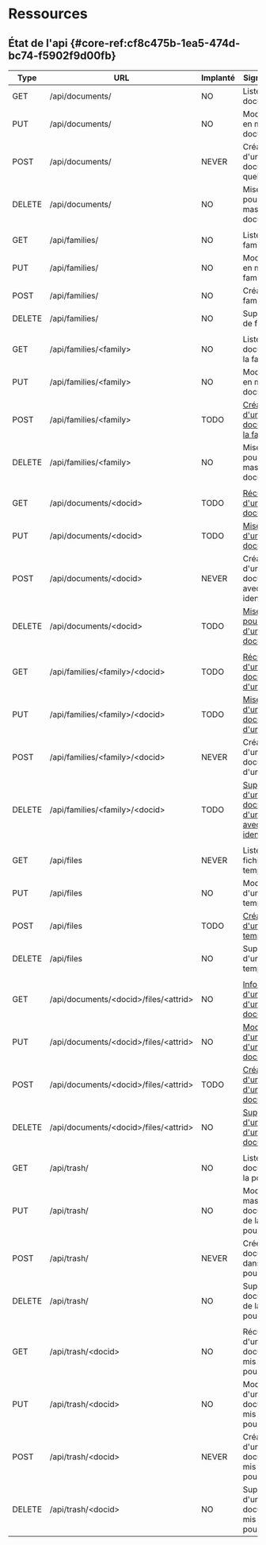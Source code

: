 # Ressources

## État de l'api {#core-ref:cf8c475b-1ea5-474d-bc74-f5902f9d00fb}

|  Type  |                        URL                        |               Implanté              |                             Signification                             |
| ------ | ------------------------------------------------- | ----------------------------------- | --------------------------------------------------------------------- |
| GET    | /api/documents/                                   | <span class="apiNo">NO</span>       | Liste de documents                                                    |
| PUT    | /api/documents/                                   | <span class="apiNo">NO</span>       | Modification en masse de documents                                    |
| POST   | /api/documents/                                   | <span class="apiNever">NEVER</span> | Création d'un document quelconque                                     |
| DELETE | /api/documents/                                   | <span class="apiNo">NO</span>       | Mise à la poubelle en masse de documents                              |
|        |                                                   |                                     |                                                                       |
| GET    | /api/families/                                    | <span class="apiNo">NO</span>       | Liste des familles                                                    |
| PUT    | /api/families/                                    | <span class="apiNo">NO</span>       | Modification en masse de familles                                     |
| POST   | /api/families/                                    | <span class="apiNo">NO</span>       | Création de familles                                                  |
| DELETE | /api/families/                                    | <span class="apiNo">NO</span>       | Suppression de familles                                               |
|        |                                                   |                                     |                                                                       |
| GET    | /api/families/&lt;family&gt;                      | <span class="apiNo">NO</span>       | Liste de document de la famille                                       |
| PUT    | /api/families/&lt;family&gt;                      | <span class="apiNo">NO</span>       | Modification en masse de documents                                    |
| POST   | /api/families/&lt;family&gt;                      | <span class="apiTodo">TODO</span>   | [Création d'un document de la famille][POSTDOC]                       |
| DELETE | /api/families/&lt;family&gt;                      | <span class="apiNo">NO</span>       | Mise à la poubelle en masse de documents                              |
|        |                                                   |                                     |                                                                       |
| GET    | /api/documents/&lt;docid&gt;                      | <span class="apiTodo">TODO</span>   | [Récupération d'un document][GETDOC]                                  |
| PUT    | /api/documents/&lt;docid&gt;                      | <span class="apiTodo">TODO</span>   | [Mise à jour d'un document][PUTDOC]                                   |
| POST   | /api/documents/&lt;docid&gt;                      | <span class="apiNever">NEVER</span> | Création d'un document avec un identifiant                            |
| DELETE | /api/documents/&lt;docid&gt;                      | <span class="apiTodo">TODO</span>   | [Mise à la poubelle d'un document][DELDOC]                            |
|        |                                                   |                                     |                                                                       |
| GET    | /api/families/&lt;family&gt;/&lt;docid&gt;        | <span class="apiTodo">TODO</span>   | [Récupération d'un document d'une famille][GETDOC]                    |
| PUT    | /api/families/&lt;family&gt;/&lt;docid&gt;        | <span class="apiTodo">TODO</span>   | [Mise à jour d'un document d'une famille][PUTDOC]                     |
| POST   | /api/families/&lt;family&gt;/&lt;docid&gt;        | <span class="apiTodo">NEVER</span>  | Création d'un document d'une famille                                  |
| DELETE | /api/families/&lt;family&gt;/&lt;docid&gt;        | <span class="apiTodo">TODO</span>   | [Suppression d'un document d'une famille avec un identifiant][DELDOC] |
|        |                                                   |                                     |                                                                       |
| GET    | /api/files                                        | <span class="apiNever">NEVER</span> | Liste des fichiers temporaires                                        |
| PUT    | /api/files                                        | <span class="apiNo">NO</span>       | Modification d'un fichier temporaire                                  |
| POST   | /api/files                                        | <span class="apiTodo">TODO</span>   | [Création d'un fichier temporaire][POSTFILE]                          |
| DELETE | /api/files                                        | <span class="apiNo">NO</span>       | Suppression d'un fichier temporaire                                   |
|        |                                                   |                                     |                                                                       |
| GET    | /api/documents/&lt;docid&gt;/files/&lt;attrid&gt; | <span class="apiNo">NO</span>       | [Information d'un fichier d'un document][GETFILE]                     |
| PUT    | /api/documents/&lt;docid&gt;/files/&lt;attrid&gt; | <span class="apiNo">NO</span>       | [Modification d'un fichier d'un document][PUTFILE]                    |
| POST   | /api/documents/&lt;docid&gt;/files/&lt;attrid&gt; | <span class="apiTodo">TODO</span>   | [Création d'un fichier d'un document][POSTFILE]                       |
| DELETE | /api/documents/&lt;docid&gt;/files/&lt;attrid&gt; | <span class="apiNo">NO</span>       | [Suppression d'un fichier d'un document][DELFILE]                     |
|        |                                                   |                                     |                                                                       |
| GET    | /api/trash/                                       | <span class="apiNo">NO</span>       | Liste document de la poubelle                                         |
| PUT    | /api/trash/                                       | <span class="apiNo">NO</span>       | Modifie en masse les documents de la poubelle                         |
| POST   | /api/trash/                                       | <span class="apiNever">NEVER</span> | Créer un document dans la poubelle                                    |
| DELETE | /api/trash/                                       | <span class="apiNo">NO</span>       | Supprime les documents de la poubelle                                 |
|        |                                                   |                                     |                                                                       |
| GET    | /api/trash/&lt;docid&gt;                          | <span class="apiNo">NO</span>       | Récupération d'un document mis à la poubelle                          |
| PUT    | /api/trash/&lt;docid&gt;                          | <span class="apiNo">NO</span>       | Modification d'un document mis à la poubelle                          |
| POST   | /api/trash/&lt;docid&gt;                          | <span class="apiNever">NEVER</span> | Création d'un document mis à la poubelle                              |
| DELETE | /api/trash/&lt;docid&gt;                          | <span class="apiNo">NO</span>       | Suppression d'un document mis à la poubelle                           |


<!--links-->

[POSTDOC]: #core-ref:97b6c23a-e527-48b8-ab52-b5e869dadce7
[GETDOC]: #core-ref:3fc0b4b4-149c-42a8-91b2-96799d668b9b
[PUTDOC]: #core-ref:2d248523-ddf4-4654-bd5d-6e5af3b5056d
[DELDOC]: #core-ref:85b9c9f2-cb76-4d07-9525-ec90af2561e2

[POSTFILE]: #core-ref:5797255d-128d-4aa4-9c11-2c8195cca63d
[GETFILE]: #core-ref:fa90f9f7-0f35-46b3-a09a-b49e6a75ab5d
[PUTFILE]: #core-ref:4bd2f27b-8457-403e-be9b-8ff036f15b0f
[DELFILE]: #core-ref:06a16210-db4a-494b-923d-5c8d70f88a66

